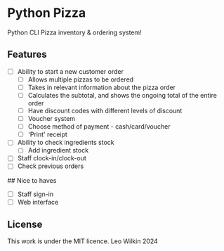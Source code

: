 # Python Pizza
Python CLI Pizza inventory &amp; ordering system!

## Features
- [ ] Ability to start a new customer order
  - [ ] Allows multiple pizzas to be ordered
  - [ ] Takes in relevant information about the pizza order
  - [ ] Calculates the subtotal, and shows the ongoing total of the entire order
  - [ ] Have discount codes with different levels of discount
  - [ ] Voucher system
  - [ ] Choose method of payment - cash/card/voucher
  - [ ] 'Print' receipt
- [ ] Ability to check ingredients stock
  - [ ] Add ingredient stock
- [ ] Staff clock-in/clock-out
- [ ] Check previous orders

## Nice to haves
- [ ] Staff sign-in
- [ ] Web interface

## License
This work is under the MIT licence. Leo Wilkin 2024
